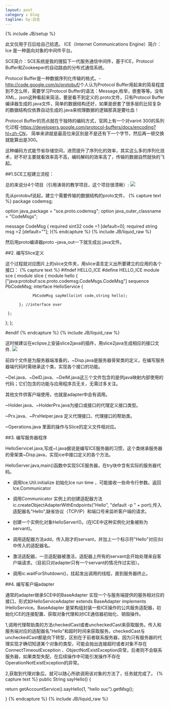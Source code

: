 ```yaml
---
layout: post
category : blog
tagline: by:日志
---
```

{% include JB/setup %}

  此文仅用于日后给自己拾遗。
  ICE（Internet Communications Engine）简介：Ice 是一种面向对象的中间件平台。

  SCE简介：SCE系统是我的搜狐下一代服务通信中间件，基于ICE，Protocol Buffer和Zookeeper的自动路由的分布式通信系统。      

   Protocol Buffer是一种数据序列化传输的格式。- <http://code.google.com/p/protobuf/>个人认为Protocol Buffer用起来的简易程度到不怎么样，需要学习Protocol Buffer的语法：Message,枚举，嵌套等等。没有XML，json这种看起来简洁，要是看不到定义的.proto文件，只有Protocol Buffer编译器生成的.java文件，简单的数据结构还好，如果是嵌套了很多层的比较复杂的数据结构仅依靠自动生成的.java来梳理数据的逻辑那真是要吐血！

Protocol Buffer的亮点就在于独特的编码方式，官网上有一个对varint 300的系列化过程-<https://developers.google.com/protocol-buffers/docs/encoding?hl=zh-CN>，
简单来讲就是最高位来区别是不是还有下一个字节，然后再一顿交换就能算出是300。

这种编码方式能节省存储空间，进而提升了序列化的效率，其实这么多的序列化技术，好不好主要就看效率高不高，编码解码的效率高了，传输的数据自然就快的飞起。

##1.SCE工程建立流程：

总的来说分4个项目（引用涛哥的教学项目，这个项目很清晰）:
![](http://1882.img.pp.sohu.com.cn/images/blog/2012/9/10/0/23/u251673670_13a6fb5f92cg86_blog.jpg)

   先从protobuf说起，建立个需要传输的数据结构的proto文件，
{% capture text %}
package codemsg;

option java_package = "sce.proto.codemsg";
option java_outer_classname = "CodeMsgs";

message CodeMsg {
   required sint32 code =1 [default=0];
   required string msg =2 [default=""];
}{% endcapture %}
{% include JB/liquid_raw %}

  然后用proto编译器proto –java_out一下就生成出.java文件。


##2. 编写Slice定义

  这个过程就对应图片上的slice文件夹，用slice语言定义出所要建立的应用的各个接口：
{% capture text %}
#ifndef HELLO_ICE
#define HELLO_ICE
module sce {
  module slice {
   module hello {
   ["java:protobuf:sce.proto.codemsg.CodeMsgs.CodeMsg"] sequence<byte> PbCodeMsg;
    interface HelloService {

                PbCodeMsg sayHello(int code,string hello);

          }; //interface over

     };
   };
};

#endif
{% endcapture %}
{% include JB/liquid_raw %}


   这时候建议在eclipse上安装slice2java的插件，用slice2java生成相应的接口文件.
 ![](http://1832.img.pp.sohu.com.cn/images/blog/2012/9/10/0/25/u251673670_13a6fb7f101g85_blog.jpg) 

前四个文件是为服务器端准备的，~Disp.java是服务器骨架类的定义，在编写服务器端代码时需继承这个类，实现各个接口的功能。

~Del.java、~DelD.java、~DelM.java这三个文件包含的是供java映射内部使用的代码；它们包含的功能与应用程序员无关，无需过多关注。

其他文件供客户端使用，也就是adapter中会有调用。

~Holder.java、~HolderPrx.java为接口或接口的代理定义接口类型。

~Prx.java、~PrxHelper.java 定义代理接口、代理接口的帮助类。

~Operations.java 里面的操作与Slice的定义文件相对应。


##3. 编写服务器程序

   HelloServiceI.java,写成~I.java据说是编写ICE服务器的习惯，这个类继承服务器的骨架类~Disp.java，实现ice中接口定义的各个方法。

   HelloServer.java,main()函数中实现SCE服务器，在try块中含有实际的服务器代码。

- 调用Ice.Util.initialize 初始化Ice run time ，可能接收一些命令行参数。返回Ice.Communicator

- 调用Communicator 实例上的创建适配器方法ic.createObjectAdapterWithEndpoints("Hello", "default -p " + port),传入适配器名"Hello",缺省协议（TCP/IP）和端口号来监听客户端的请求。

- 创建一个实例化对象HelloServerI()。(在ICE中这种实例化对象被称为servant)。

- 调用适配器方法add，传入刚才的servant，并加上一个标示符"Hello"对应(b)中传入的适配器名。

- 激活适配器，一旦适配器被激活，适配器上所有的servant会开始处理来自客户端请求。（目前只对adapter只有一个servant的情况作过实验）。

- 调用ic.waitForShutdown()，挂起发出调用的线程，直到服务器终止。


##4. 编写客户端adapter

  通常的adapter继承SCE中的BaseAdapter 实现一个与服务端提供的服务相对应的接口，形式如HelloServiceAdapter extends BaseAdapter implements IHelloService。BaseAdapter 是架构组封装一些ICE操作的公共服务适配器，初始化ICE的连接配置、获取对象代理和对ICE通信器初始化、销毁操作。

  1,调用代理帮助类的方法checkedCast或者uncheckedCast来获取服务。传入和服务端对应的适配器名"Hello"和超时时间来获取服务。checkedCast与uncheckedCast都是向下转型，区别在于前者联系服务器，因为只有服务器的代理实现才确切知道某个对象的类型，可能会抛出连接超时或者对象不存在ConnectTimeoutException 、ObjectNotExistException异常，后者则不会联系服务器，如果类型失配，在后续操作中可能引发操作不存在OperationNotExistException的异常。

  2,获取到代理对象后，就可以随心所欲调用该对象的方法了，任务就完成了。
{% capture text %}
public String sayHello() {

return getAccountService().sayHello(1, "hello suc").getMsg();

}
{% endcapture %}
{% include JB/liquid_raw %}